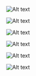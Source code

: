<img
  src="images/Web 1920 – 1.png"
  alt="Alt text"
  title="Optional title"
  style="display: inline-block; margin: 0 auto; max-width: 500px">
  
<img
  src="images/Web 1920 – 2.png"
  alt="Alt text"
  title="Optional title"
  style="display: inline-block; margin: 0 auto; max-width: 300px">
  
  <img
  src="images/Web 1920 – 3.png"
  alt="Alt text"
  title="Optional title"
  style="display: inline-block; margin: 0 auto; max-width: 300px">
  
  <img
  src="images/Web 1920 – 4.png"
  alt="Alt text"
  title="Optional title"
  style="display: inline-block; margin: 0 auto; max-width: 300px">
  
  <img
  src="images/Web 1920 – 5.png"
  alt="Alt text"
  title="Optional title"
  style="display: inline-block; margin: 0 auto; max-width: 300px">
  
  <img
  src="images/Web 1920 – 5.png"
  alt="Alt text"
  title="Optional title"
  style="display: inline-block; margin: 0 auto; max-width: 300px">

